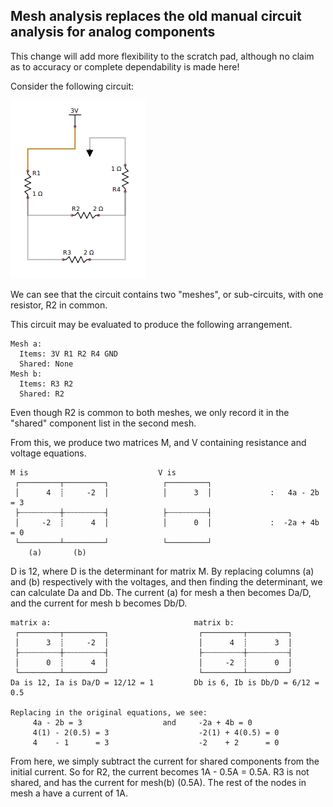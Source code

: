 ## Mesh analysis replaces the old manual circuit analysis for analog components

This change will add more flexibility to the scratch pad, although no claim as to accuracy or complete dependability is made here!

Consider the following circuit:

![A Circuit with two meshes](docs/mesh-circuit.png)

We can see that the circuit contains two "meshes", or sub-circuits, with one resistor, R2 in common.

This circuit may be evaluated to produce the following arrangement.  

    Mesh a:
      Items: 3V R1 R2 R4 GND
      Shared: None
    Mesh b:
      Items: R3 R2
      Shared: R2

Even though R2 is common to both meshes, we only record it in the "shared" component list in the second mesh.

From this, we produce two matrices M, and V containing resistance and voltage equations.


    M is                             V is 
     ┌─────────┬─────────┐            ┌─────────┐
     │      4  ┊     -2  │            │      3  │             :   4a - 2b = 3
     ├┄┄┄┄┄┄┄┄┄┼┄┄┄┄┄┄┄┄┄┤            ├┄┄┄┄┄┄┄┄┄┤
     │     -2  ┊      4  │            │      0  │             :  -2a + 4b = 0
     └─────────┴─────────┘            └─────────┘
        (a)       (b)


D is 12,  where D is the determinant for matrix M.  By replacing columns (a) and (b) respectively with the voltages, and
then finding the determinant, we can calculate Da and Db.  The current (a) for mesh a then becomes Da/D, and the current 
for mesh b becomes Db/D.

    matrix a:                                matrix b:
     ┌─────────┬─────────┐                    ┌─────────┬─────────┐
     │      3  ┊     -2  │                    │      4  ┊      3  │
     ├┄┄┄┄┄┄┄┄┄┼┄┄┄┄┄┄┄┄┄┤                    ├┄┄┄┄┄┄┄┄┄┼┄┄┄┄┄┄┄┄┄┤
     │      0  ┊      4  │                    │     -2  ┊      0  │
     └─────────┴─────────┘                    └─────────┴─────────┘
    Da is 12, Ia is Da/D = 12/12 = 1         Db is 6, Ib is Db/D = 6/12 = 0.5
    
    Replacing in the original equations, we see:
         4a - 2b = 3                  and     -2a + 4b = 0
         4(1) - 2(0.5) = 3                    -2(1) + 4(0.5) = 0
         4    - 1      = 3                    -2    + 2      = 0

From here, we simply subtract the current for shared components from the initial current.  So for R2, the current becomes 1A - 0.5A = 0.5A.  R3 is not shared, and has the current for mesh(b) (0.5A).  The rest of the nodes in mesh a have a current of 1A.
 

